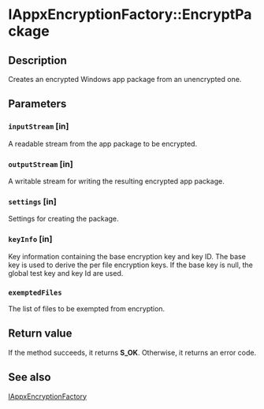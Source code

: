 # IAppxEncryptionFactory::EncryptPackage

## Description

Creates an encrypted Windows app package from an unencrypted one.

## Parameters

### `inputStream` [in]

A readable stream from the app package to be encrypted.

### `outputStream` [in]

A writable stream for writing the resulting encrypted app package.

### `settings` [in]

Settings for creating the package.

### `keyInfo` [in]

Key information containing the base encryption key and key ID. The base key is used to derive the per file encryption keys. If the base key is null, the global test key and key Id are used.

### `exemptedFiles`

The list of files to be exempted from encryption.

## Return value

If the method succeeds, it returns **S_OK**. Otherwise, it returns an error code.

## See also

[IAppxEncryptionFactory](https://learn.microsoft.com/windows/desktop/api/appxpackaging/nn-appxpackaging-iappxencryptionfactory)